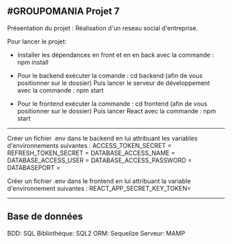 ## #GROUPOMANIA Projet 7

Présentation du projet :
Réalisation d'un reseau social d'entreprise.

Pour lancer le projet:

- Installer les dépendances en front et en en back avec la commande :
  npm install

- Pour le backend exécuter la comande : cd backend (afin de vous positionner sur le dossier)
  Puis lancer le serveur de développement avec la commande :
  npm start

- Pour le frontend exécuter la commande : cd frontend (afin de vous positionner sur le dossier)
  Puis lancer React avec la commande :
  npm start

---

Créer un fichier .env dans le backend en lui attribuant les variables d'environnements suivantes :
ACCESS_TOKEN_SECRET =
REFRESH_TOKEN_SECRET =
DATABASE_ACCESS_NAME =
DATABASE_ACCESS_USER =
DATABASE_ACCESS_PASSWORD =
DATABASEPORT =

Créer un fichier .env dans le frontend en lui attribuant la variable d'environnement suivantes :
REACT_APP_SECRET_KEY_TOKEN=

---

## Base de données

BDD:
SQL
Bibliothèque:
SQL2
ORM:
Sequelize
Serveur:
MAMP
